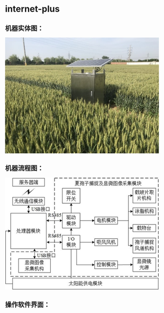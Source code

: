 # internet-plus
 ## 机器实体图：
![机器原型](https://github.com/Aaron19991211/internet-plus/blob/main/2.jpg)
 ## 机器流程图：
![机器流程](https://github.com/Aaron19991211/internet-plus/blob/main/1.JPG)
 ## 操作软件界面：

